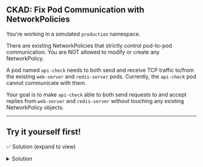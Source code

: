 ## **CKAD: Fix Pod Communication with NetworkPolicies**

You're working in a simulated `production` namespace. 

There are existing NetworkPolicies that strictly control pod-to-pod communication. You are NOT allowed to modify or create any NetworkPolicy. 

A pod named `api-check` needs to both send and receive TCP traffic to/from the existing `web-server` and `redis-server` pods. Currently, the `api-check` pod cannot communicate with them.

Your goal is to make `api-check` able to both send requests to and accept replies from `web-server` and `redis-server` without touching any existing NetworkPolicy objects.

---

## Try it yourself first!

✅ Solution (expand to view)

<details><summary>Solution</summary>

### **Understanding the Problem**

The NetworkPolicies are looking for pods with specific labels:

1. **`utils-network-policy`** - Controls traffic for pods with `function=api-check` label
2. **`web-server-netpol`** - Allows traffic from pods with `function=api-check` label
3. **`redis-server-netpol`** - Allows traffic from pods with `function=api-check` label

The **`api-check`** pod was created **without** the `function=api-check` label!

### **Solution: Add the Required Label**

```bash
# Add the missing label to the api-check pod
kubectl label pod api-check -n production function=api-check
```

### **Verify the Fix**

```bash
# Check the label was added
kubectl get pod api-check -n production --show-labels

# Test connectivity to web-server
kubectl exec -n production api-check -- wget -qO- --timeout=2 web-server-svc

# Test connectivity to redis-server (it will connect, though redis responds with binary)
kubectl exec -n production api-check -- timeout 2 nc -zv redis-server-svc 6379
```

### **Why This Works**

1. The **`utils-network-policy`** now applies to `api-check` because it has `function=api-check`
   - Allows egress to pods with `apps.io=web-server` and `cache.io=redis-server`
   - Allows ingress from pods with those same labels

2. The **`web-server-netpol`** and **`redis-server-netpol`** allow traffic from `api-check`
   - They permit ingress from pods with `function=api-check`
   - They permit egress back to pods with `function=api-check`

3. All policies work together to enable bi-directional communication!

### **Key Takeaway**

NetworkPolicies are **label selectors**. To make a pod work with existing policies:
- Identify what labels the policies expect
- Add those labels to your pod
- No need to modify the NetworkPolicies themselves

</details>
